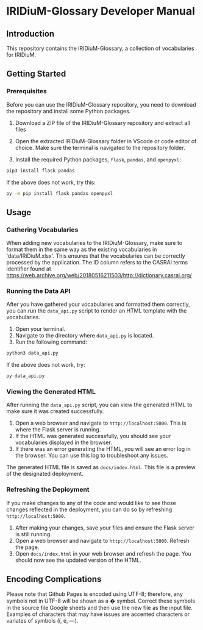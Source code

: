 # IRIDiuM-Glossary Developer Manual

## Introduction

This repository contains the IRIDiuM-Glossary, a collection of vocabularies for IRIDiuM.

## Getting Started

### Prerequisites

Before you can use the IRIDiuM-Glossary repository, you need to download the repository and install some Python packages. 

1. Download a ZIP file of the IRIDiuM-Glossary repository and extract all files

2. Open the extracted IRIDiuM-Glossary folder in VScode or code editor of choice. Make sure the terminal is navigated to the repository folder.

3. Install the required Python packages, `flask`, `pandas`, and `openpyxl`:

```bash
pip3 install flask pandas
```
If the above does not work, try this: 
```bash
py -m pip install flask pandas openpyxl
```

## Usage

### Gathering Vocabularies

When adding new vocabularies to the IRIDiuM-Glossary, make sure to format them in the same way as the existing vocabularies in 'data/IRiDiuM.xlsx'. This ensures that the vocabularies can be correctly processed by the application.
The ID column refers to the CASRAI terms identifier found at https://web.archive.org/web/20180516211503/http://dictionary.casrai.org/

### Running the Data API

After you have gathered your vocabularies and formatted them correctly, you can run the `data_api.py` script to render an HTML template with the vocabularies.

1. Open your terminal.
2. Navigate to the directory where `data_api.py` is located.
3. Run the following command:

```bash
python3 data_api.py
```
If the above does not work, try:
```bash
py data_api.py
```

### Viewing the Generated HTML

After running the `data_api.py` script, you can view the generated HTML to make sure it was created successfully.

1. Open a web browser and navigate to `http://localhost:5000`. This is where the Flask server is running.
2. If the HTML was generated successfully, you should see your vocabularies displayed in the browser.
3. If there was an error generating the HTML, you will see an error log in the browser. You can use this log to troubleshoot any issues.

The generated HTML file is saved as `docs/index.html`. This file is a preview of the designated deployment.

### Refreshing the Deployment

If you make changes to any of the code and would like to see those changes reflected in the deployment, you can do so by refreshing `http://localhost:5000`.

1. After making your changes, save your files and ensure the Flask server is still running.
2. Open a web browser and navigate to `http://localhost:5000`. Refresh the page.
3. Open `docs/index.html` in your web browser and refresh the page. You should now see the updated version of the HTML.

## Encoding Complications

Please note that Github Pages is encoded using UTF-8; therefore, any symbols not in UTF-8 will be shown as a � symbol. Correct these symbols in the source file Google sheets and then use the new file as the input file. Examples of characters that may have issues are accented characters or variates of symbols (ï, é, —). 
